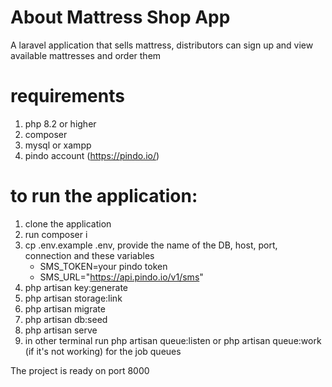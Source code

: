 # About Mattress Shop App

A laravel application that sells mattress, distributors can sign up and view available mattresses and order them

# requirements
1. php 8.2 or higher
2. composer
3. mysql or xampp
4. pindo account (https://pindo.io/)

# to run the application:
1. clone the application
2. run composer i
3. cp .env.example .env, provide the name of the DB, host, port, connection and these variables
     - SMS_TOKEN=your pindo token
     - SMS_URL="https://api.pindo.io/v1/sms"
4. php artisan key:generate
5. php artisan storage:link
6. php artisan migrate
7. php artisan db:seed
8. php artisan serve
9. in other terminal run php artisan queue:listen or php artisan queue:work (if it's not working) for the job queues

The project is ready on port 8000
